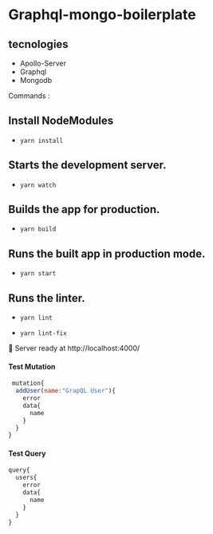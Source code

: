 # Graphql-mongo-boilerplate


## tecnologies 

- Apollo-Server 
- Graphql
- Mongodb

Commands  :

## Install NodeModules
  - `yarn install`

## Starts the development server.
   - `yarn watch`

## Builds the app for production.
  - `yarn build`

## Runs the built app in production mode.
  - `yarn start`

## Runs the linter.
  - `yarn lint`
  
  - `yarn lint-fix`

🚀 Server ready at http://localhost:4000/


#### Test Mutation
```js
 mutation{
  addUser(name:"GrapQL User"){
    error
    data{
      name
    }
  }
}

 ```
 
 #### Test Query 
```js
query{
  users{
    error
    data{
      name
    }
  }
}

 ```